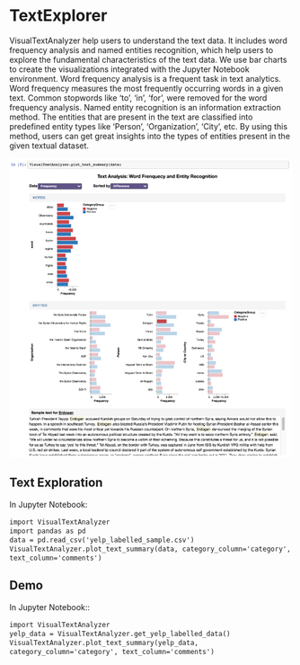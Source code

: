 # TextExplorer

VisualTextAnalyzer help users to understand the text data. It includes word frequency analysis and named entities recognition, which help users to explore the fundamental characteristics of the text data. We use bar charts to create the visualizations integrated with the Jupyter Notebook environment. Word frequency analysis is a frequent task in text analytics. Word frequency measures the most frequently occurring words in a given text. Common stopwords like ‘to’, ‘in’, ‘for’, were removed for the word frequency analysis. Named entity recognition is an information extraction method. The entities that are present in the text are classified into predefined entity types like ‘Person’, ‘Organization’, ‘City’, etc.  By using this method, users can get great insights into the types of entities present in the given textual dataset.

![Visual Text Analyzer](https://github.com/soniacq/TextExplorer/blob/master/imgs/plot_text_summary.png)

## Text Exploration

In Jupyter Notebook:
~~~~
import VisualTextAnalyzer
import pandas as pd
data = pd.read_csv('yelp_labelled_sample.csv')
VisualTextAnalyzer.plot_text_summary(data, category_column='category', text_column='comments')
~~~~

## Demo

In Jupyter Notebook::
~~~~
import VisualTextAnalyzer
yelp_data = VisualTextAnalyzer.get_yelp_labelled_data()
VisualTextAnalyzer.plot_text_summary(yelp_data, category_column='category', text_column='comments')
~~~~
